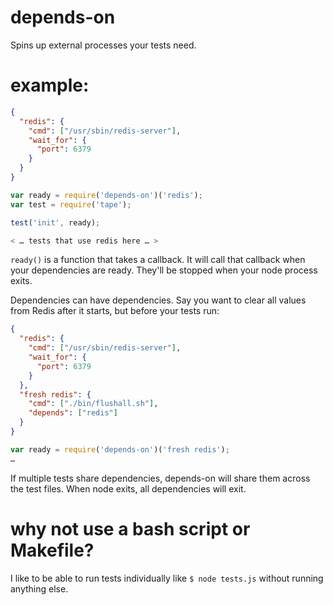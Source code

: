 depends-on
==========

Spins up external processes your tests need.

example:
========

```json
{
  "redis": {
    "cmd": ["/usr/sbin/redis-server"],
    "wait_for": {
      "port": 6379
    }
  }
}
```

```javascript
var ready = require('depends-on')('redis');
var test = require('tape');

test('init', ready);

< … tests that use redis here … >

```

`ready()` is a function that takes a callback. It will call that callback when your dependencies are ready. They'll be stopped when your node process exits. 

Dependencies can have dependencies. Say you want to clear all values from Redis after it starts, but before your tests run:

```json
{
  "redis": {
    "cmd": ["/usr/sbin/redis-server"],
    "wait_for": {
      "port": 6379
    }
  },
  "fresh redis": {
    "cmd": ["./bin/flushall.sh"],
    "depends": ["redis"]
  }
}
```

```javascript
var ready = require('depends-on')('fresh redis');
…
```

If multiple tests share dependencies, depends-on will share them across the test files. When node exits, all dependencies will exit.

why not use a bash script or Makefile?
======================================

I like to be able to run tests individually like `$ node tests.js` without running anything else.

